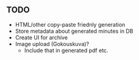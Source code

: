 ## TODO
* HTML/other copy-paste friednly generation
* Store metadata about generated minutes in DB
* Create UI for archive
* Image upload (Gokouskuva)?
	* Include that in generated pdf etc.
